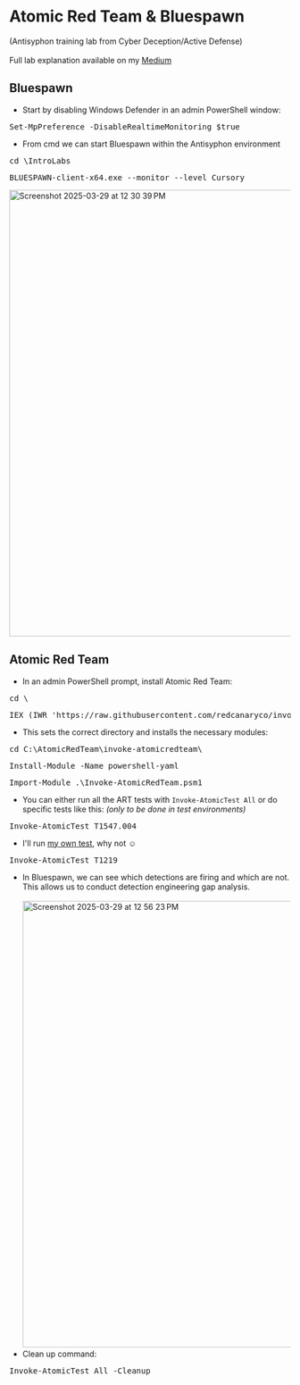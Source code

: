 # Atomic Red Team & Bluespawn
(Antisyphon training lab from Cyber Deception/Active Defense)<br><br>
Full lab explanation available on my <a href="https://medium.com/@swathitadepalli/active-defense-and-cyber-deception-antisyphon-training-44c0ee851be4#5603">Medium</a>
## Bluespawn
- Start by disabling Windows Defender in an admin PowerShell window:
<pre>Set-MpPreference -DisableRealtimeMonitoring $true</pre>
- From cmd we can start Bluespawn within the Antisyphon environment
<pre>cd \IntroLabs</pre> 
<pre>BLUESPAWN-client-x64.exe --monitor --level Cursory</pre>
<img width="800" alt="Screenshot 2025-03-29 at 12 30 39 PM" src="https://github.com/user-attachments/assets/2efe87e3-0024-4489-8ba1-c84e8a322ff5" /> <br>
## Atomic Red Team
- In an admin PowerShell prompt, install Atomic Red Team:
<pre>cd \</pre>
<pre>IEX (IWR 'https://raw.githubusercontent.com/redcanaryco/invoke-atomicredteam/master/install-atomicredteam.ps1' -UseBasicParsing); Install-AtomicRedTeam -getAtomics -Force</pre>
- This sets the correct directory and installs the necessary modules:
<pre>cd C:\AtomicRedTeam\invoke-atomicredteam\</pre>
<pre>Install-Module -Name powershell-yaml</pre>
<pre>Import-Module .\Invoke-AtomicRedTeam.psm1</pre>
- You can either run all the ART tests with ```Invoke-AtomicTest All``` or do specific tests like this: *(only to be done in test environments)*
<pre>Invoke-AtomicTest T1547.004</pre>
- I'll run <a href="https://github.com/redcanaryco/atomic-red-team/blob/master/atomics/T1219/T1219.md#atomic-test-12---rustdesk-files-detected-test-on-windows"> my own test</a>, why not ☺️
<pre>Invoke-AtomicTest T1219</pre>
- In Bluespawn, we can see which detections are firing and which are not. This allows us to conduct detection engineering gap analysis. <br><br>
<img width="800" alt="Screenshot 2025-03-29 at 12 56 23 PM" src="https://github.com/user-attachments/assets/6b658db4-d6ee-48e8-884c-d67a2ee7a0d7" /><br>
- Clean up command:
<pre>Invoke-AtomicTest All -Cleanup</pre>

